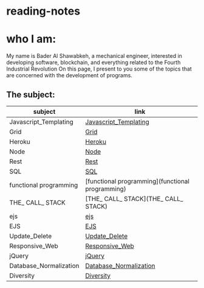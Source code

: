 # reading-notes

# who I am:
My name is Bader Al Shawabkeh, a mechanical engineer, interested in developing software, blockchain, 
and everything related to the Fourth Industrial Revolution On this page, 
I present to you some of the topics that are concerned with the development of programs.

## The subject:

subject    | link
---------- | ----
Javascript_Templating | [Javascript_Templating](Javascript_Templating)
Grid | [Grid](Grid)
Heroku | [Heroku](Heroku)
Node | [Node](Node)
Rest | [Rest](Rest)
SQL  | [SQL](SQL)
functional programming  | [functional programming](functional programming)
THE_ CALL_ STACK  | [THE_ CALL_ STACK](THE_ CALL_ STACK)
ejs  | [ejs](ejs)
EJS | [EJS](EJS)
Update_Delete | [Update_Delete](Update_Delete)
Responsive_Web | [Responsive_Web](Responsive_Web)
jQuery | [jQuery](jQuery)
Database_Normalization | [Database_Normalization](Database_Normalization)
Diversity | [Diversity](Diversity)

